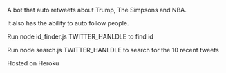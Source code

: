 A bot that auto retweets about Trump, The Simpsons and NBA.

It also has the ability to auto follow people.

Run node id_finder.js TWITTER_HANLDLE to find id

Run node search.js TWITTER_HANLDLE to search for the 10 recent tweets

Hosted on Heroku
